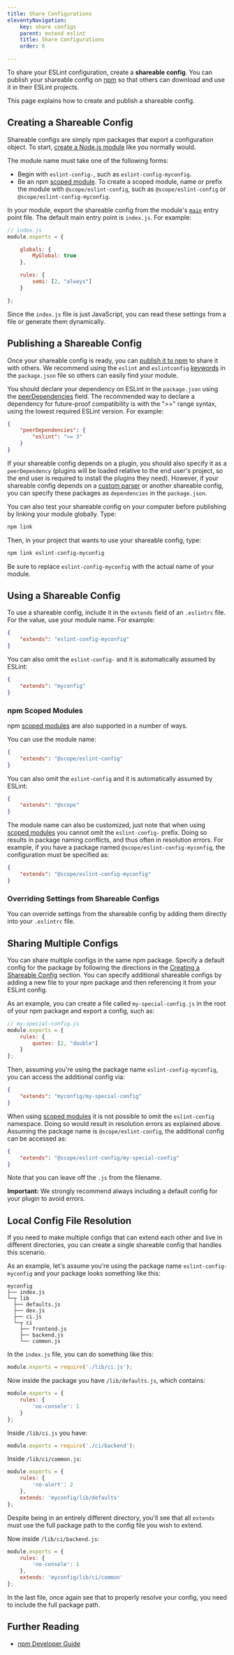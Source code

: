 ```yaml
---
title: Share Configurations
eleventyNavigation:
    key: share configs
    parent: extend eslint
    title: Share Configurations
    order: 6

---
```


To share your ESLint configuration, create a **shareable config**. You can publish your shareable config on [npm](https://www.npmjs.com/) so that others can download and use it in their ESLint projects.

This page explains how to create and publish a shareable config.

## Creating a Shareable Config

Shareable configs are simply npm packages that export a configuration object. To start, [create a Node.js module](https://docs.npmjs.com/getting-started/creating-node-modules) like you normally would.

The module name must take one of the following forms:

* Begin with `eslint-config-`, such as `eslint-config-myconfig`.
* Be an npm [scoped module](https://docs.npmjs.com/misc/scope). To create a scoped module, name or prefix the module with `@scope/eslint-config`, such as `@scope/eslint-config` or `@scope/eslint-config-myconfig`.

In your module, export the shareable config from the module's [`main`](https://docs.npmjs.com/cli/v9/configuring-npm/package-json#main) entry point file. The default main entry point is `index.js`. For example:

```js
// index.js
module.exports = {

    globals: {
        MyGlobal: true
    },

    rules: {
        semi: [2, "always"]
    }

};
```

Since the `index.js` file is just JavaScript, you can read these settings from a file or generate them dynamically.

## Publishing a Shareable Config

Once your shareable config is ready, you can [publish it to npm](https://docs.npmjs.com/getting-started/publishing-npm-packages) to share it with others. We recommend using the `eslint` and `eslintconfig` [keywords](https://docs.npmjs.com/cli/v9/configuring-npm/package-json#keywords) in the `package.json` file so others can easily find your module.

You should declare your dependency on ESLint in the `package.json` using the [peerDependencies](https://docs.npmjs.com/files/package.json#peerdependencies) field. The recommended way to declare a dependency for future-proof compatibility is with the ">=" range syntax, using the lowest required ESLint version. For example:

```json
{
    "peerDependencies": {
        "eslint": ">= 3"
    }
}
```

If your shareable config depends on a plugin, you should also specify it as a `peerDependency` (plugins will be loaded relative to the end user's project, so the end user is required to install the plugins they need). However, if your shareable config depends on a [custom parser](custom-parsers) or another shareable config, you can specify these packages as `dependencies` in the `package.json`.

You can also test your shareable config on your computer before publishing by linking your module globally. Type:

```bash
npm link
```

Then, in your project that wants to use your shareable config, type:

```bash
npm link eslint-config-myconfig
```

Be sure to replace `eslint-config-myconfig` with the actual name of your module.

## Using a Shareable Config

To use a shareable config, include it in the `extends` field of an `.eslintrc` file. For the value, use your module name. For example:

```json
{
    "extends": "eslint-config-myconfig"
}
```

You can also omit the `eslint-config-` and it is automatically assumed by ESLint:

```json
{
    "extends": "myconfig"
}
```

### npm Scoped Modules

npm [scoped modules](https://docs.npmjs.com/misc/scope) are also supported in a number of ways.

You can use the module name:

```json
{
    "extends": "@scope/eslint-config"
}
```

You can also omit the `eslint-config` and it is automatically assumed by ESLint:

```json
{
    "extends": "@scope"
}
```

The module name can also be customized, just note that when using [scoped modules](https://docs.npmjs.com/misc/scope) you cannot omit the `eslint-config-` prefix. Doing so results in package naming conflicts, and thus often in resolution errors. For example, if you have a package named `@scope/eslint-config-myconfig`, the configuration must be specified as:

```json
{
    "extends": "@scope/eslint-config-myconfig"
}
```

### Overriding Settings from Shareable Configs

You can override settings from the shareable config by adding them directly into your `.eslintrc` file.

## Sharing Multiple Configs

You can share multiple configs in the same npm package. Specify a default config for the package by following the directions in the [Creating a Shareable Config](#creating-a-shareable-config) section. You can specify additional shareable configs by adding a new file to your npm package and then referencing it from your ESLint config.

As an example, you can create a file called `my-special-config.js` in the root of your npm package and export a config, such as:

```js
// my-special-config.js
module.exports = {
    rules: {
        quotes: [2, "double"]
    }
};
```

Then, assuming you're using the package name `eslint-config-myconfig`, you can access the additional config via:

```json
{
    "extends": "myconfig/my-special-config"
}
```

When using [scoped modules](https://docs.npmjs.com/misc/scope) it is not possible to omit the `eslint-config` namespace. Doing so would result in resolution errors as explained above. Assuming the package name is `@scope/eslint-config`, the additional config can be accessed as:

```json
{
    "extends": "@scope/eslint-config/my-special-config"
}
```

Note that you can leave off the `.js` from the filename.

**Important:** We strongly recommend always including a default config for your plugin to avoid errors.

## Local Config File Resolution

If you need to make multiple configs that can extend each other and live in different directories, you can create a single shareable config that handles this scenario.

As an example, let's assume you're using the package name `eslint-config-myconfig` and your package looks something like this:

```text
myconfig
├── index.js
└─┬ lib
  ├── defaults.js
  ├── dev.js
  ├── ci.js
  └─┬ ci
    ├── frontend.js
    ├── backend.js
    └── common.js
```

In the `index.js` file, you can do something like this:

```js
module.exports = require('./lib/ci.js');
```

Now inside the package you have `/lib/defaults.js`, which contains:

```js
module.exports = {
    rules: {
        'no-console': 1
    }
};
```

Inside `/lib/ci.js` you have:

```js
module.exports = require('./ci/backend');
```

Inside `/lib/ci/common.js`:

```js
module.exports = {
    rules: {
        'no-alert': 2
    },
    extends: 'myconfig/lib/defaults'
};
```

Despite being in an entirely different directory, you'll see that all `extends` must use the full package path to the config file you wish to extend.

Now inside `/lib/ci/backend.js`:

```js
module.exports = {
    rules: {
        'no-console': 1
    },
    extends: 'myconfig/lib/ci/common'
};
```

In the last file, once again see that to properly resolve your config, you need to include the full package path.

## Further Reading

* [npm Developer Guide](https://docs.npmjs.com/misc/developers)
